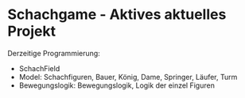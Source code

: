 # Schachgame - Aktives aktuelles Projekt 

Derzeitige Programmierung:
- SchachField
- Model: Schachfiguren, Bauer, König, Dame, Springer, Läufer, Turm
- Bewegungslogik: Bewegungslogik, Logik der einzel Figuren
